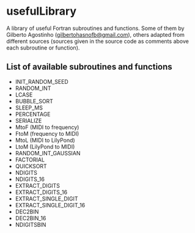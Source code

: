 usefulLibrary
===============

A library of useful Fortran subroutines and functions. Some of them by Gilberto Agostinho (gilbertohasnofb@gmail.com), others adapted from different sources (sources given in the source code as comments above each subroutine or function).

List of available subroutines and functions
-------------------------------------------

- INIT_RANDOM_SEED
- RANDOM_INT
- LCASE
- BUBBLE_SORT
- SLEEP_MS
- PERCENTAGE
- SERIALIZE
- MtoF (MIDI to frequency)
- FtoM (frequency to MIDI)
- MtoL (MIDI to LilyPond)
- LtoM (LilyPond to MIDI)
- RANDOM_INT_GAUSSIAN
- FACTORIAL
- QUICKSORT
- NDIGITS
- NDIGITS_16
- EXTRACT_DIGITS
- EXTRACT_DIGITS_16
- EXTRACT_SINGLE_DIGIT
- EXTRACT_SINGLE_DIGIT_16
- DEC2BIN
- DEC2BIN_16
- NDIGITSBIN
